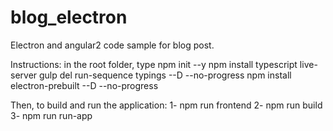 # blog_electron
Electron and angular2 code sample for blog post.

Instructions:
in the root folder, type
npm init --y
npm install typescript live-server gulp del run-sequence typings --D --no-progress
npm install electron-prebuilt --D --no-progress

Then, to build and run the application:
1- npm run frontend
2- npm run build
3- npm run run-app